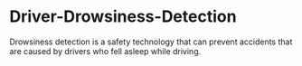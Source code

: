 # Driver-Drowsiness-Detection
Drowsiness detection is a safety technology that can prevent accidents that are caused by drivers who fell asleep while driving.
